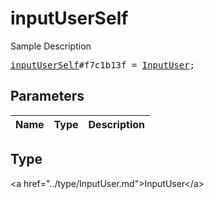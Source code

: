 # inputUserSelf

Sample Description

<pre>
<a href="../constructor/inputUserSelf.md">inputUserSelf</a>#f7c1b13f = <a href="../type/InputUser.md">InputUser</a>;
</pre>

## Parameters

| Name | Type | Description |
|------|:----:|-------------|

## Type

&lt;a href=&#34;../type/InputUser.md&#34;&gt;InputUser&lt;/a&gt;
